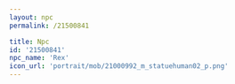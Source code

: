 ```yaml
---
layout: npc
permalink: /21500841

title: Npc
id: '21500841'
npc_name: 'Rex'
icon_url: 'portrait/mob/21000992_m_statuehuman02_p.png'
---
```

